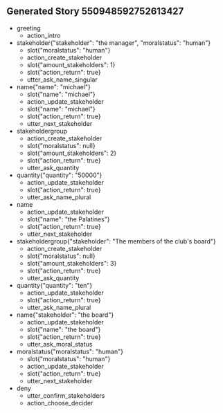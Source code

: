 ## Generated Story 550948592752613427
* greeting
    - action_intro
* stakeholder{"stakeholder": "the manager", "moralstatus": "human"}
    - slot{"moralstatus": "human"}
    - action_create_stakeholder
    - slot{"amount_stakeholders": 1}
    - slot{"action_return": true}
    - utter_ask_name_singular
* name{"name": "michael"}
    - slot{"name": "michael"}
    - action_update_stakeholder
    - slot{"name": "michael"}
    - slot{"action_return": true}
    - utter_next_stakeholder
* stakeholdergroup
    - action_create_stakeholder
    - slot{"moralstatus": null}
    - slot{"amount_stakeholders": 2}
    - slot{"action_return": true}
    - utter_ask_quantity
* quantity{"quantity": "50000"}
    - action_update_stakeholder
    - slot{"action_return": true}
    - utter_ask_name_plural
* name
    - action_update_stakeholder
    - slot{"name": "the Palatines"}
    - slot{"action_return": true}
    - utter_next_stakeholder
* stakeholdergroup{"stakeholder": "The members of the club's board"}
    - action_create_stakeholder
    - slot{"moralstatus": null}
    - slot{"amount_stakeholders": 3}
    - slot{"action_return": true}
    - utter_ask_quantity
* quantity{"quantity": "ten"}
    - action_update_stakeholder
    - slot{"action_return": true}
    - utter_ask_name_plural
* name{"stakeholder": "the board"}
    - action_update_stakeholder
    - slot{"name": "the board"}
    - slot{"action_return": true}
    - utter_ask_moral_status
* moralstatus{"moralstatus": "human"}
    - slot{"moralstatus": "human"}
    - action_update_stakeholder
    - slot{"action_return": true}
    - utter_next_stakeholder
* deny
    - utter_confirm_stakeholders
    - action_choose_decider

